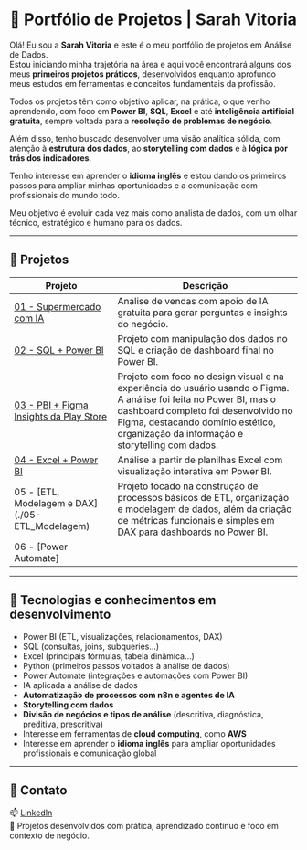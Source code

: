 # 💼 Portfólio de Projetos | Sarah Vitoria

Olá! Eu sou a **Sarah Vitoria** e este é o meu portfólio de projetos em Análise de Dados.  
Estou iniciando minha trajetória na área e aqui você encontrará alguns dos meus **primeiros projetos práticos**, desenvolvidos enquanto aprofundo meus estudos em ferramentas e conceitos fundamentais da profissão.

Todos os projetos têm como objetivo aplicar, na prática, o que venho aprendendo, com foco em **Power BI**, **SQL**, **Excel** e até **inteligência artificial gratuita**, sempre voltada para a **resolução de problemas de negócio**.

Além disso, tenho buscado desenvolver uma visão analítica sólida, com atenção à **estrutura dos dados**, ao **storytelling com dados** e à **lógica por trás dos indicadores**.

Tenho interesse em aprender o **idioma inglês** e estou dando os primeiros passos para ampliar minhas oportunidades e a comunicação com profissionais do mundo todo.

Meu objetivo é evoluir cada vez mais como analista de dados, com um olhar técnico, estratégico e humano para os dados.

---

## 📁 Projetos

| Projeto | Descrição |
|--------|-----------|
| [01 - Supermercado com IA](./01-supermercado-ia) | Análise de vendas com apoio de IA gratuita para gerar perguntas e insights do negócio. |
| [02 - SQL + Power BI](./02-sql-powerbi) | Projeto com manipulação dos dados no SQL e criação de dashboard final no Power BI. |
| [03 - PBI + Figma  Insights da Play Store](./03-pbi-figma-playstore) | Projeto com foco no design visual e na experiência do usuário usando o Figma. A análise foi feita no Power BI, mas o dashboard completo foi desenvolvido no Figma, destacando domínio estético, organização da informação e storytelling com dados. |
| [04 - Excel + Power BI](./04-excel-powerbi) | Análise a partir de planilhas Excel com visualização interativa em Power BI. |
| 05 - [ETL, Modelagem e DAX] (./05-ETL_Modelagem) | Projeto focado na construção de processos básicos de ETL, organização e modelagem de dados, além da criação de métricas funcionais e simples em DAX para dashboards no Power BI. |
| 06 - [Power Automate] 
---

## 🔧 Tecnologias e conhecimentos em desenvolvimento

- Power BI (ETL, visualizações, relacionamentos, DAX)  
- SQL (consultas, joins, subqueries...)  
- Excel (principais fórmulas, tabela dinâmica...)  
- Python (primeiros passos voltados à análise de dados)  
- Power Automate (integrações e automações com Power BI)  
- IA aplicada à análise de dados  
- **Automatização de processos com n8n e agentes de IA**  
- **Storytelling com dados**  
- **Divisão de negócios e tipos de análise** (descritiva, diagnóstica, preditiva, prescritiva)  
- Interesse em ferramentas de **cloud computing**, como **AWS**  
- Interesse em aprender o **idioma inglês** para ampliar oportunidades profissionais e comunicação global  

---

## 🤝 Contato

📫 [LinkedIn](https://www.linkedin.com/in/sarah-vitoria-rodrigues-4065b61a5/)  
🧠 Projetos desenvolvidos com prática, aprendizado contínuo e foco em contexto de negócio.
